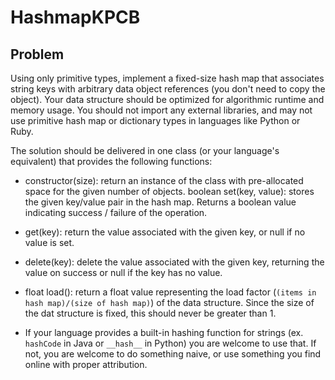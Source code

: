 # HashmapKPCB
## Problem
Using only primitive types, implement a fixed-size hash map that associates string keys with arbitrary data object references (you don't need to copy the object). Your data structure should be optimized for algorithmic runtime and memory usage. You should not import any external libraries, and may not use primitive hash map or dictionary types in languages like Python or Ruby.

The solution should be delivered in one class (or your language's equivalent) that provides the following functions:

- constructor(size): return an instance of the class with pre-allocated space for the given number of objects.
boolean set(key, value): stores the given key/value pair in the hash map. Returns a boolean value indicating success / failure of the operation.
- get(key): return the value associated with the given key, or null if no value is set. 

- delete(key): delete the value associated with the given key, returning the value on success or null if the key has no value. 

- float load(): return a float value representing the load factor (`(items in hash map)/(size of hash map)`) of the data structure.   Since the size of the dat structure is fixed, this should never be greater than 1.  

- If your language provides a built-in hashing function for strings (ex. `hashCode` in Java or `__hash__` in Python) you are welcome to use that. If not, you are welcome to do something naive, or use something you find online with proper attribution.  
